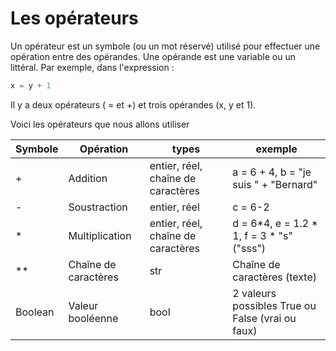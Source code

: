 # Les opérateurs 

Un opérateur est un symbole (ou un mot réservé) utilisé pour effectuer une opération entre des opérandes.
Une opérande est une variable ou un littéral.
Par exemple, dans l'expression : 

````Python
x = y + 1
````
Il y a deux opérateurs ( = et +) et trois opérandes (x, y et 1). 

Voici les opérateurs que nous allons utiliser 

| Symbole  | Opération | types |exemple |
| -- | -- | -- | -- |
| + | Addition | entier, réel, chaîne de caractères  | a = 6 + 4, b = "je suis " + "Bernard" |
| - | Soustraction | entier, réel  | c = 6-2 | 
| * | Multiplication | entier, réel, chaîne de caractères  | d = 6*4, e = 1.2 * 1, f = 3 * "s" ("sss")  |
| **  | Chaîne de caractères | str | Chaîne de caractères (texte) | d = 'bonjour' |
| Boolean| Valeur booléenne | bool | 2 valeurs possibles True ou False (vrai ou faux) | e = true |  
